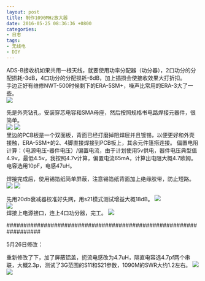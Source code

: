 ```yaml
---
layout: post
title: 制作1090MHz放大器
date: 2016-05-25 08:36:36 +0800
categories:
- 日志
tags:
- 无线电
- DIY
---
```


ADS-B接收机如果共用一根天线，就要使用功率分配器（功分器），2口功分的分配损耗-3dB，4口功分的分配损耗-6dB，加上插损会使接收效果大打折扣。    
手边正好有维修NWT-500时候剩下的ERA-5SM+，噪声比常用的ERA-3大了一些。        
![](http://i1328.photobucket.com/albums/w532/xwlogic/1_zpslcomfgcq.jpg)

先是外壳钻孔，安装穿芯电容和SMA母座，然后按照规格书电路焊接元器件，很简单。    
![](http://i1328.photobucket.com/albums/w532/xwlogic/2_zpsqcgompjj.jpg)
![](http://i1328.photobucket.com/albums/w532/xwlogic/IMG_4567_zpsvxpq9vwv.jpg)    
里边的PCB板是一个双面板，背面已经打磨掉阻焊层并且镀锡，以便更好和外壳接触，ERA-5SM+的2、4脚直接焊接到PCB板上，其余元件篷搭连接。
偏置电阻计算：（电源电压-器件电压）/偏置电流，由于计划使用5v供电，器件电压典型值4.9v，最低4.5v，我按照4.7v计算，偏置电流65mA，计算出电阻大概4.7欧姆。电容选用10pF，电感47uH。

焊接完成后，使用锡箔纸简单屏蔽，注意锡箔纸背面加上绝缘胶带，防止短路。
![](http://i1328.photobucket.com/albums/w532/xwlogic/IMG_4571_zpsvjbqokya.jpg) 
![](http://i1328.photobucket.com/albums/w532/xwlogic/IMG_4570_zpsk674xkld.jpg)     

先用20db衰减器校准好失网，用s21模式测试增益大概18dB。
![](http://i1328.photobucket.com/albums/w532/xwlogic/S21_16_06_06%2010_32_11_zps5owrxexp.png)     
![](http://i1328.photobucket.com/albums/w532/xwlogic/S11_VSWR_16_06_06%2010_37_16_zpsziql1oqq.png)     
焊接上电源接口，连上4口功分器，完工。
![](http://i1328.photobucket.com/albums/w532/xwlogic/IMG_4572_zpsrilytsw6.jpg)     

##################################################################


5月26日修改：

重新修改了下，加了屏蔽铝盖，扼流电感改为4.7uH，隔直电容选4.7pf两个串联，大概2.3p，测试了3G范围的S11和S21参数，1090M的SWR大约1.2左右。
![](http://i1328.photobucket.com/albums/w532/xwlogic/IMG_4573_zpsugvr7vnd.jpg) 
![](http://i1328.photobucket.com/albums/w532/xwlogic/IMG_4574_zpsayog3erk.jpg)     


